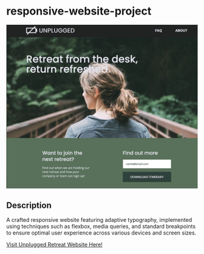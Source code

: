 # responsive-website-project
![Unplugged Retreat Website](img/unplug-snap.png)

## Description
A crafted responsive website featuring adaptive typography, implemented using techniques such as flexbox, media queries, and standard breakpoints to ensure optimal user experience across various devices and screen sizes.

<a href="https://lee77carter.github.io/unplugged/">Visit Unplugged Retreat Website Here!</a> 

